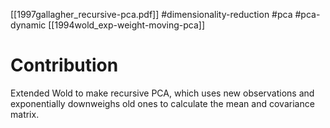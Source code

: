 [[1997gallagher_recursive-pca.pdf]]
#dimensionality-reduction #pca #pca-dynamic 
[[1994wold_exp-weight-moving-pca]]

# Contribution 

   Extended Wold to make recursive PCA, which uses new observations and exponentially downweighs old ones to calculate the mean and covariance matrix.  
